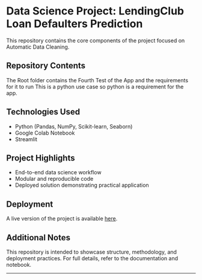 # Data Science Project: LendingClub Loan Defaulters Prediction

This repository contains the core components of the project focused on Automatic Data Cleaning.

## Repository Contents

The Root folder contains the Fourth Test of the App and the requirements for it to run
This is a python use case so python is a requirement for the app.

##  Technologies Used

- Python (Pandas, NumPy, Scikit-learn, Seaborn)
- Google Colab Notebook
- Streamlit
  

##  Project Highlights

- End-to-end data science workflow
- Modular and reproducible code
- Deployed solution demonstrating practical application

##  Deployment

A live version of the project is available [here](https://capstone-project-2025.streamlit.app). 

##  Additional Notes

This repository is intended to showcase structure, methodology, and deployment practices. For full details, refer to the documentation and notebook.

---

